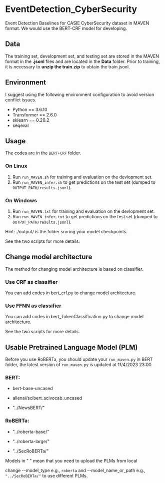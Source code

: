 # EventDetection_CyberSecurity
Event Detection Baselines for CASIE  CyberSecurity dataset in MAVEN format. We would use the BERT-CRF model for developing.

## Data
The training set, development set, and testing set are stored in the MAVEN format in the **.jsonl** files and are located in the **Data** folder. Prior to training, it is necessary to  **unzip the train.zip** to obtain the train.jsonl.

## Environment
I suggest using the following environment configuration to avoid  version conflict issues.
- Python == 3.6.10
- Transformer == 2.6.0
- sklearn == 0.20.2
- seqeval


## Usage
The codes are in the `BERT+CRF` folder.
### On Linux
1.  Run  `run_MAVEN.sh`  for training and evaluation on the devlopment set.
2.  Run  `run_MAVEN_infer.sh`  to get predictions on the test set (dumped to  `OUTPUT_PATH/results.jsonl`).
### On Windows
1.  Run  `run_MAVEN.txt`  for training and evaluation on the devlopment set.
2.  Run  `run_MAVEN_infer.txt`  to get predictions on the test set (dumped to  `OUTPUT_PATH/results.jsonl`).

Hint: ./output/ is the folder sroring your model checkpoints.

See the two scripts for more details.

## Change model architecture
The method for changing model architecture is based on classifier.
### Use CRF as classifier
You can add codes in bert_crf.py to change model architecture.
### Use FFNN as classifier
You can add codes in bert_TokenClassification.py to change model architecture.

See the two scripts for more details.

## Usable Pretrained Language Model (PLM)
Before you use RoBERTa, you should update your `run_maven.py` in BERT folder, the latest version of `run_maven.py` is updated at 11/4/2023 23:00
### BERT:
- bert-base-uncased

- allenai/scibert_scivocab_uncased

- "../NewsBERT/"

### RoBERTa:
- "../roberta-base/"

- "../roberta-large/"

- "../SecRoBERTa/"

Models in " " mean that you need to upload the PLMs from local

change --model_type e.g., `roberta` and --model_name_or_path e.g., `"../SecRoBERTa/"` to use different PLMs.
